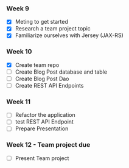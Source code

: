 
### Week 9
- [x] Meting to get started 
- [X] Research a team project topic 
- [X] Familiarize ourselves with Jersey (JAX-RS) 
### Week 10
- [x]  Create team repo
- [ ]  Create Blog Post database and table
- [ ]  Create Blog Post Dao
- [ ] Create REST API Endpoints

### Week 11
- [ ] Refactor the application
- [ ] test REST API Endpoint
- [ ] Prepare Presentation

### Week 12 - Team project due
- [ ] Present Team project